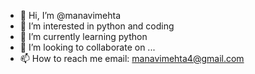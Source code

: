 - 👋 Hi, I’m @manavimehta
- 👀 I’m interested in python and coding
- 🌱 I’m currently learning python
- 💞️ I’m looking to collaborate on ...
- 📫 How to reach me email: manavimehta4@gmail.com 

<!---
manavimehta/manavimehta is a ✨ special ✨ repository because its `README.md` (this file) appears on your GitHub profile.
You can click the Preview link to take a look at your changes.
--->
